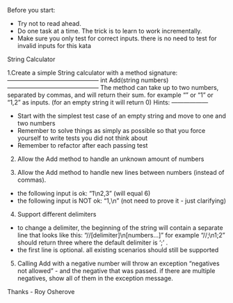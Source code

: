 
Before you start: 
- Try not to read ahead.
- Do one task at a time. The trick is to learn to work incrementally.
- Make sure you only test for correct inputs. there is no need to test for invalid inputs for this kata

String Calculator

1.Create a simple String calculator with a method signature:
———————————————
int Add(string numbers)
———————————————
The method can take up to two numbers, separated by commas, and will return their sum. 
for example “” or “1” or “1,2” as inputs.
(for an empty string it will return 0) 
Hints:
——————
 - Start with the simplest test case of an empty string and move to one and two numbers
 - Remember to solve things as simply as possible so that you force yourself to write tests you did not think about
 - Remember to refactor after each passing test

2. Allow the Add method to handle an unknown amount of numbers

3. Allow the Add method to handle new lines between numbers (instead of commas).
- the following input is ok: “1\n2,3” (will equal 6)
- the following input is NOT ok: “1,\n” (not need to prove it - just clarifying)

4. Support different delimiters
- to change a delimiter, the beginning of the string will contain a separate line that looks like this: “//[delimiter]\n[numbers…]” for example “//;\n1;2” should return three where the default delimiter is ‘;’ .
- the first line is optional. all existing scenarios should still be supported

5. Calling Add with a negative number will throw an exception “negatives not allowed” - and the negative that was passed. 
if there are multiple negatives, show all of them in the exception message.

Thanks - Roy Osherove
